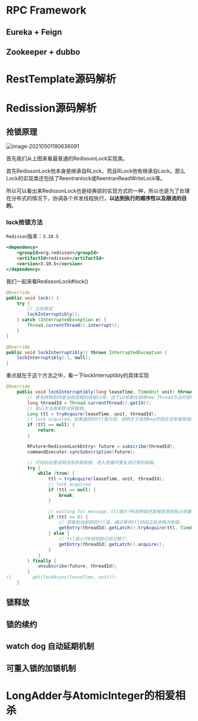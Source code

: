 # RPC Framework



## Eureka + Feign



## Zookeeper + dubbo



# RestTemplate源码解析







# Redission源码解析

## 抢锁原理

![image-20210501180636091](https://image.lucfzy.com/blog/img/image-20210501180636091.png)

首先我们从上图来看最普通的RedissonLock实现类。

首先RedissonLock他本身是继承自RLock，而且RLock他有继承自Lock，那么Lock的实现类还包括了Reentranlock或ReentranReadWriteLock等。

所以可以看出来RedissonLock也是经典锁的实现方式的一种，所以也是为了处理在分布式的情况下，协调各个并发线程执行，**以达到执行的顺序性以及限流的目的**。

### lock抢锁方法

`Redisson`版本：`3.10.5`

```xml
<dependency>
    <groupId>org.redisson</groupId>
    <artifactId>redisson</artifactId>
    <version>3.10.5</version>
</dependency>
```

我们一起来看RedissonLock#lock()

```java
@Override
public void lock() {
    try {
        // 立刻锁定
        lockInterruptibly();
    } catch (InterruptedException e) {
        Thread.currentThread().interrupt();
    }
}
```

```java
@Override
public void lockInterruptibly() throws InterruptedException {
    lockInterruptibly(-1, null);
}
```

重点就在于这个方法之中，看一下lockInterruptibly的具体实现

```java
@Override
    public void lockInterruptibly(long leaseTime, TimeUnit unit) throws InterruptedException {
        // 首先获取到的是当前线程的线程id号，这个id号是在调用new Thread方法时获取到的tid号，并且他是一个long类型的id。
        long threadId = Thread.currentThread().getId();
        // 核心方法用来尝试获取锁。
        Long ttl = tryAcquire(leaseTime, unit, threadId);
        // lock acquired，如果返回的ttl值为空，说明关于这把key的锁还没有被其他线程进行锁定。那么我们就认为获取锁成功。这里面考虑到两种情况，一种是获得互斥锁，一种是重入锁，因为发送给redis的lua脚本如果是这两个类型的锁，那么在脚本最后都会返回null，所以我们无法通过这一个参数来考量此时获得到的是重入锁还是独占锁。当既不是互斥锁也不是重入锁，那么就是其他线程在占用该锁，那么直接返回当前key的ttl时间还剩多少。
        if (ttl == null) {
            return;
        }

        RFuture<RedissonLockEntry> future = subscribe(threadId);
        commandExecutor.syncSubscription(future);

        // 代码到这里说明没有获取到锁，进入死循环重复进行锁的获取。
        try {
            while (true) {
                ttl = tryAcquire(leaseTime, unit, threadId);
                // lock acquired
                if (ttl == null) {
                    break;
                }

                // waiting for message，ttl值大于0说明锁还是被其他线程占用着。
                if (ttl >= 0) {
                    // 获取到当前锁的ttl值，通过等待ttl时间之后进再次抢锁。
                    getEntry(threadId).getLatch().tryAcquire(ttl, TimeUnit.MILLISECONDS);
                } else {
                    // ttl值小于0说明锁已经过期了。
                    getEntry(threadId).getLatch().acquire();
                }
            }
        } finally {
            unsubscribe(future, threadId);
        }
//        get(lockAsync(leaseTime, unit));
    }
```



## 锁释放



## 锁的续约



## watch dog 自动延期机制



## 可重入锁的加锁机制



# LongAdder与AtomicInteger的相爱相杀


